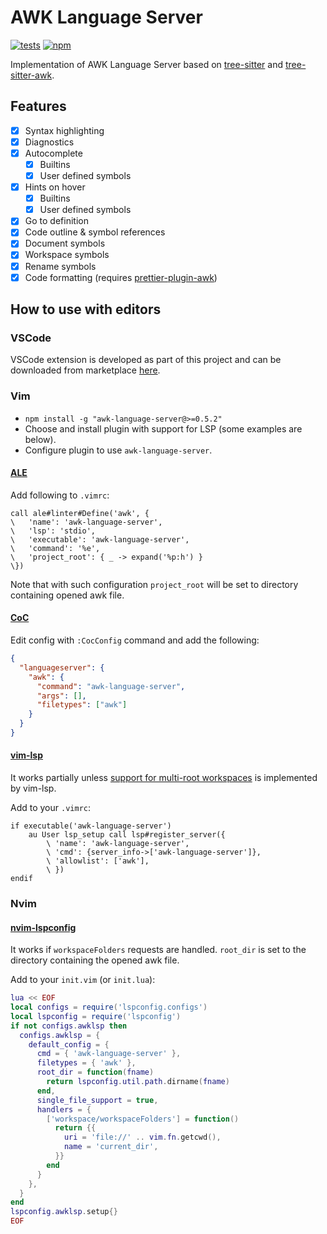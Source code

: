# AWK Language Server

[![tests](https://github.com/Beaglefoot/awk-language-server/actions/workflows/tests.yml/badge.svg)](https://github.com/Beaglefoot/awk-language-server/actions/workflows/tests.yml)
[![npm](https://img.shields.io/npm/v/awk-language-server)](https://www.npmjs.com/package/awk-language-server)

Implementation of AWK Language Server based on [tree-sitter](https://github.com/tree-sitter/tree-sitter) and [tree-sitter-awk](https://github.com/Beaglefoot/tree-sitter-awk).

## Features

- [x] Syntax highlighting
- [x] Diagnostics
- [x] Autocomplete
  - [x] Builtins
  - [x] User defined symbols
- [x] Hints on hover
  - [x] Builtins
  - [x] User defined symbols
- [x] Go to definition
- [x] Code outline & symbol references
- [x] Document symbols
- [x] Workspace symbols
- [x] Rename symbols
- [x] Code formatting (requires [prettier-plugin-awk](https://github.com/Beaglefoot/prettier-plugin-awk))

## How to use with editors

### VSCode

VSCode extension is developed as part of this project and can be downloaded from marketplace [here](https://marketplace.visualstudio.com/items?itemName=beaglefoot.awk-ide-vscode).

### Vim

- `npm install -g "awk-language-server@>=0.5.2"`
- Choose and install plugin with support for LSP (some examples are below).
- Configure plugin to use `awk-language-server`.

#### [ALE](https://github.com/dense-analysis/ale)

Add following to `.vimrc`:
```vim
call ale#linter#Define('awk', {
\   'name': 'awk-language-server',
\   'lsp': 'stdio',
\   'executable': 'awk-language-server',
\   'command': '%e',
\   'project_root': { _ -> expand('%p:h') }
\})
```

Note that with such configuration `project_root` will be set to directory containing opened awk file.

#### [CoC](https://github.com/neoclide/coc.nvim)

Edit config with `:CocConfig` command and add the following:
```json
{
  "languageserver": {
    "awk": {
      "command": "awk-language-server",
      "args": [],
      "filetypes": ["awk"]
    }
  }
}
```

#### [vim-lsp](https://github.com/prabirshrestha/vim-lsp)

It works partially unless [support for multi-root workspaces](https://github.com/prabirshrestha/vim-lsp/issues/1069)
is implemented by vim-lsp.

Add to your `.vimrc`:
```vim
if executable('awk-language-server')
    au User lsp_setup call lsp#register_server({
        \ 'name': 'awk-language-server',
        \ 'cmd': {server_info->['awk-language-server']},
        \ 'allowlist': ['awk'],
        \ })
endif
```

### Nvim

#### [nvim-lspconfig](https://github.com/neovim/nvim-lspconfig)

It works if `workspaceFolders` requests are handled. `root_dir` is set
to the directory containing the opened awk file.

Add to your `init.vim` (or `init.lua`):
```lua
lua << EOF
local configs = require('lspconfig.configs')
local lspconfig = require('lspconfig')
if not configs.awklsp then
  configs.awklsp = {
    default_config = {
      cmd = { 'awk-language-server' },
      filetypes = { 'awk' },
      root_dir = function(fname)
        return lspconfig.util.path.dirname(fname)
      end,
      single_file_support = true,
      handlers = {
        ['workspace/workspaceFolders'] = function()
          return {{
            uri = 'file://' .. vim.fn.getcwd(),
            name = 'current_dir',
          }}
        end
      }
    },
  }
end
lspconfig.awklsp.setup{}
EOF
```
